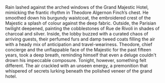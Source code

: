 Rain lashed against the arched windows of the Grand Majestic Hotel, mimicking the frantic rhythm in Theodore Algernon Finch’s chest.  He smoothed down his burgundy waistcoat, the embroidered crest of the Majestic a splash of colour against the deep fabric.  Outside, the Parisian twilight deepened, painting the cobblestones of Rue de Rivoli in shades of charcoal and silver. Inside, the lobby buzzed with a curated chaos of arriving guests, their perfumed furs and damp tweed coats filling the air with a heady mix of anticipation and travel-weariness.  Theodore, chief concierge and the unflappable face of the Majestic for the past fifteen years, took a deep breath, reminding himself that even a deluge couldn't drown his impeccable composure.  Tonight, however, something felt different.  The air crackled with an unseen energy, a premonition that whispered of secrets lurking beneath the polished veneer of the grand hotel.
